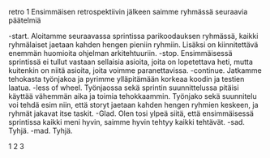 retro 1
Ensimmäisen retrospektiivin jälkeen saimme ryhmässä seuraavia päätelmiä
 
-start. Aloitamme seuraavassa sprintissa parikoodauksen ryhmässä, kaikki ryhmälaiset jaetaan kahden hengen pieniin ryhmiin. Lisäksi on kiinnitettävä enemmän huomioita ohjelman arkitehtuuriin.
-stop. Ensimmäisessä sprintissä ei tullut vastaan sellaisia asioita, joita on lopetettava heti, mutta kuitenkin on niitä asioita, joita voimme paranettavissa.
-continue. Jatkamme tehokasta työnjakoa ja pyrimme ylläpitämään korkeaa koodin ja testien laatua.
-less of wheel. Työnjaossa sekä sprintin suunnittelussa pitäisi käyttää vähemmän aika ja toimia tehokkaammin. Työnjako sekä suunnitelu voi tehdä esim niin, että storyt jaetaan kahden hengen ryhmien keskeen, ja ryhmät jakavat itse taskit. 
-Glad. Olen tosi ylpeä siitä, että ensimmäisessä sprintissa kaikki meni hyvin, saimme hyvin tehtyy kaikki tehtävät.
-sad. Tyhjä.
-mad. Tyhjä.

1
2
3
